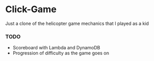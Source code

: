 # Click-Game

Just a clone of the helicopter game mechanics that I played as a kid

### TODO

- Scoreboard with Lambda and DynamoDB
- Progression of difficulty as the game goes on
